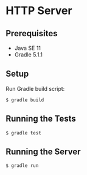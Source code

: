 # HTTP Server

## Prerequisites
* Java SE 11
* Gradle 5.1.1

## Setup
Run Gradle build script:
```
$ gradle build
```

## Running the Tests
```
$ gradle test
```

## Running the Server
```
$ gradle run
```